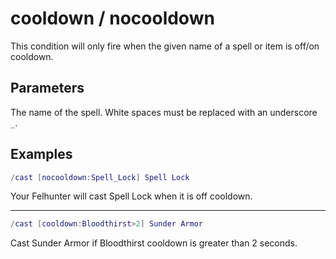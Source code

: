 # cooldown / nocooldown

This condition will only fire when the given name of a spell or item is
off/on cooldown.

## Parameters

The name of the spell. White spaces must be replaced with an underscore `_`.

## Examples

```lua
/cast [nocooldown:Spell_Lock] Spell Lock
```

Your Felhunter will cast Spell Lock when it is off cooldown.

---

```lua
/cast [cooldown:Bloodthirst>2] Sunder Armor
```

Cast Sunder Armor if Bloodthirst cooldown is greater than 2 seconds.
